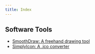 ```yaml
---
title: Index
---
```


## Software Tools
* [SmoothDraw: A freehand drawing tool](smoothdraw/)
* [SimplyIcon: A .ico converter](simplyicon/)
